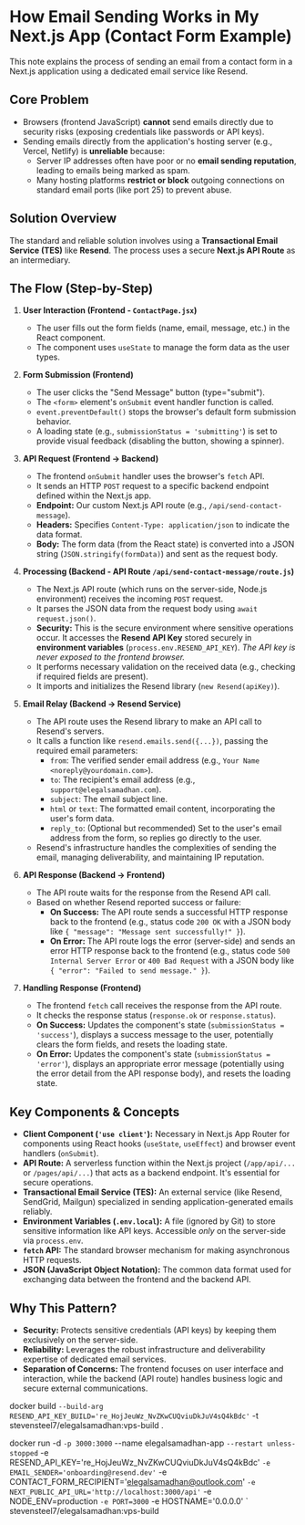# How Email Sending Works in My Next.js App (Contact Form Example)

This note explains the process of sending an email from a contact form in a Next.js application using a dedicated email service like Resend.

## Core Problem

-   Browsers (frontend JavaScript) **cannot** send emails directly due to security risks (exposing credentials like passwords or API keys).
-   Sending emails directly from the application's hosting server (e.g., Vercel, Netlify) is **unreliable** because:
    -   Server IP addresses often have poor or no **email sending reputation**, leading to emails being marked as spam.
    -   Many hosting platforms **restrict or block** outgoing connections on standard email ports (like port 25) to prevent abuse.

## Solution Overview

The standard and reliable solution involves using a **Transactional Email Service (TES)** like **Resend**. The process uses a secure **Next.js API Route** as an intermediary.

## The Flow (Step-by-Step)

1.  **User Interaction (Frontend - `ContactPage.jsx`)**
    *   The user fills out the form fields (name, email, message, etc.) in the React component.
    *   The component uses `useState` to manage the form data as the user types.

2.  **Form Submission (Frontend)**
    *   The user clicks the "Send Message" button (type="submit").
    *   The `<form>` element's `onSubmit` event handler function is called.
    *   `event.preventDefault()` stops the browser's default form submission behavior.
    *   A loading state (e.g., `submissionStatus = 'submitting'`) is set to provide visual feedback (disabling the button, showing a spinner).

3.  **API Request (Frontend -> Backend)**
    *   The frontend `onSubmit` handler uses the browser's `fetch` API.
    *   It sends an HTTP `POST` request to a specific backend endpoint defined within the Next.js app.
    *   **Endpoint:** Our custom Next.js API route (e.g., `/api/send-contact-message`).
    *   **Headers:** Specifies `Content-Type: application/json` to indicate the data format.
    *   **Body:** The form data (from the React state) is converted into a JSON string (`JSON.stringify(formData)`) and sent as the request body.

4.  **Processing (Backend - API Route `/api/send-contact-message/route.js`)**
    *   The Next.js API route (which runs on the server-side, Node.js environment) receives the incoming `POST` request.
    *   It parses the JSON data from the request body using `await request.json()`.
    *   **Security:** This is the secure environment where sensitive operations occur. It accesses the **Resend API Key** stored securely in **environment variables** (`process.env.RESEND_API_KEY`). *The API key is never exposed to the frontend browser.*
    *   It performs necessary validation on the received data (e.g., checking if required fields are present).
    *   It imports and initializes the Resend library (`new Resend(apiKey)`).

5.  **Email Relay (Backend -> Resend Service)**
    *   The API route uses the Resend library to make an API call to Resend's servers.
    *   It calls a function like `resend.emails.send({...})`, passing the required email parameters:
        *   `from`: The verified sender email address (e.g., `Your Name <noreply@yourdomain.com>`).
        *   `to`: The recipient's email address (e.g., `support@elegalsamadhan.com`).
        *   `subject`: The email subject line.
        *   `html` or `text`: The formatted email content, incorporating the user's form data.
        *   `reply_to`: (Optional but recommended) Set to the user's email address from the form, so replies go directly to the user.
    *   Resend's infrastructure handles the complexities of sending the email, managing deliverability, and maintaining IP reputation.

6.  **API Response (Backend -> Frontend)**
    *   The API route waits for the response from the Resend API call.
    *   Based on whether Resend reported success or failure:
        *   **On Success:** The API route sends a successful HTTP response back to the frontend (e.g., status code `200 OK` with a JSON body like `{ "message": "Message sent successfully!" }`).
        *   **On Error:** The API route logs the error (server-side) and sends an error HTTP response back to the frontend (e.g., status code `500 Internal Server Error` or `400 Bad Request` with a JSON body like `{ "error": "Failed to send message." }`).

7.  **Handling Response (Frontend)**
    *   The frontend `fetch` call receives the response from the API route.
    *   It checks the response status (`response.ok` or `response.status`).
    *   **On Success:** Updates the component's state (`submissionStatus = 'success'`), displays a success message to the user, potentially clears the form fields, and resets the loading state.
    *   **On Error:** Updates the component's state (`submissionStatus = 'error'`), displays an appropriate error message (potentially using the error detail from the API response body), and resets the loading state.

## Key Components & Concepts

*   **Client Component (`'use client'`):** Necessary in Next.js App Router for components using React hooks (`useState`, `useEffect`) and browser event handlers (`onSubmit`).
*   **API Route:** A serverless function within the Next.js project (`/app/api/...` or `/pages/api/...`) that acts as a backend endpoint. It's essential for secure operations.
*   **Transactional Email Service (TES):** An external service (like Resend, SendGrid, Mailgun) specialized in sending application-generated emails reliably.
*   **Environment Variables (`.env.local`):** A file (ignored by Git) to store sensitive information like API keys. Accessible *only* on the server-side via `process.env`.
*   **`fetch` API:** The standard browser mechanism for making asynchronous HTTP requests.
*   **JSON (JavaScript Object Notation):** The common data format used for exchanging data between the frontend and the backend API.

## Why This Pattern?

*   **Security:** Protects sensitive credentials (API keys) by keeping them exclusively on the server-side.
*   **Reliability:** Leverages the robust infrastructure and deliverability expertise of dedicated email services.
*   **Separation of Concerns:** The frontend focuses on user interface and interaction, while the backend (API route) handles business logic and secure external communications.







docker build `
  --build-arg RESEND_API_KEY_BUILD='re_HojJeuWz_NvZKwCUQviuDkJuV4sQ4kBdc' `
  -t stevensteel7/elegalsamadhan:vps-build .










docker run -d `
  -p 3000:3000 `
  --name elegalsamadhan-app `
  --restart unless-stopped `
  -e RESEND_API_KEY='re_HojJeuWz_NvZKwCUQviuDkJuV4sQ4kBdc' `
  -e EMAIL_SENDER='onboarding@resend.dev' `
  -e CONTACT_FORM_RECIPIENT='elegalsamadhan@outlook.com' `
  -e NEXT_PUBLIC_API_URL='http://localhost:3000/api' `
  -e NODE_ENV=production `
  -e PORT=3000 `
  -e HOSTNAME='0.0.0.0' `
  stevensteel7/elegalsamadhan:vps-build
